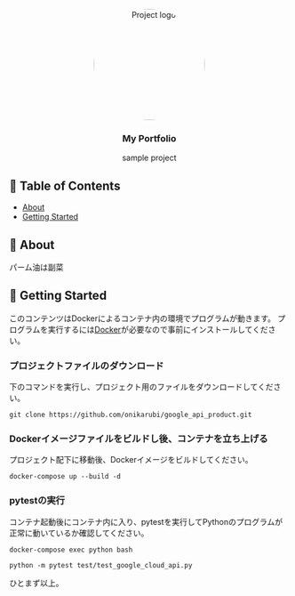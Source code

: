 <p align="center">
  <a href="https://github.com/onikarubi" rel="noopener">
 <img width=200px height=200px style="border-radius: 50%; object-fit: cover;" src="https://source.unsplash.com/2EJCSULRwC8
" alt="Project logo"></a>
</p>

<h3 align="center">My Portfolio</h3>

<p align="center"> sample project
    <br>
</p>

## 📝 Table of Contents
- [About](#about)
- [Getting Started](#getting_started)

## 🧐 About <a name = "about"></a>

パーム油は副菜

## 🏁 Getting Started <a name = "getting_started"></a>
このコンテンツはDockerによるコンテナ内の環境でプログラムが動きます。
プログラムを実行するには[Docker](https://www.docker.com/)が必要なので事前にインストールしてください。

### プロジェクトファイルのダウンロード
下のコマンドを実行し、プロジェクト用のファイルをダウンロードしてください。

```
git clone https://github.com/onikarubi/google_api_product.git
```

### Dockerイメージファイルをビルドし後、コンテナを立ち上げる
プロジェクト配下に移動後、Dockerイメージをビルドしてください。

```
docker-compose up --build -d
```

### pytestの実行
コンテナ起動後にコンテナ内に入り、pytestを実行してPythonのプログラムが正常に動いているか確認してください。

```
docker-compose exec python bash
```

```
python -m pytest test/test_google_cloud_api.py
```

ひとまず以上。
